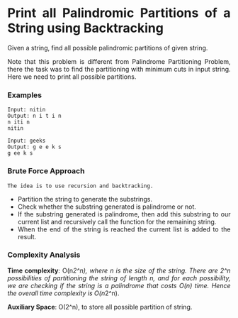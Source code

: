 <div align="justify">

# Print all Palindromic Partitions of a String using Backtracking

Given a string, find all possible palindromic partitions of given string.

Note that this problem is different from Palindrome Partitioning Problem, there the task was to find the partitioning with minimum cuts in input string. Here we need to print all possible partitions.

### Examples

```
Input: nitin
Output: n i t i n
n iti n
nitin

Input: geeks
Output: g e e k s
g ee k s
```

### Brute Force Approach

```
The idea is to use recursion and backtracking.
```

- Partition the string to generate the substrings.
- Check whether the substring generated is palindrome or not.
- If the substring generated is palindrome, then add this substring to our current list and recursively call the function for the remaining string.
- When the end of the string is reached the current list is added to the result.

### Complexity Analysis

__Time complexity__: O(n*2^n), where n is the size of the string. There are 2^n possibilities of partitioning the string of length n, and for each possibility, we are checking if the string is a palindrome that costs O(n) time. Hence the overall time complexity is O(n*2^n).

__Auxiliary Space__: O(2^n), to store all possible partition of string.

</div>